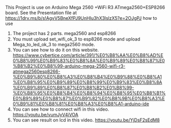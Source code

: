 This Project is use on Arduino Mega 2560 +WiFi R3 ATmega2560+ESP8266 board.
See the Presentation file at https://1drv.ms/b/s!AgvV5BneXfPJ9UnHIu3hX3lslzX5?e=2OJgPJ
how to use 
1. The pro่ject has 2 parts. mega2560 and esp8266
2. You must upload set_wifi_ok_3 to esp8266 mode and upload Mega_to_led_ok_3 to mega2560 mode.
3. You can see how to do it on this website. https://www.cybertice.com/article/391/%E0%B8%AA%E0%B8%AD%E0%B8%99%E0%B9%83%E0%B8%8A%E0%B9%89%E0%B8%87%E0%B8%B2%E0%B8%99-arduino-mega-2560-wifi-r3-atmega2560esp8266-%E0%B9%80%E0%B8%A3%E0%B8%B4%E0%B9%88%E0%B8%A1%E0%B8%95%E0%B9%89%E0%B8%99%E0%B9%83%E0%B8%8A%E0%B9%89%E0%B8%87%E0%B8%B2%E0%B8%99-%E0%B8%95%E0%B8%B4%E0%B8%94%E0%B8%95%E0%B8%B1%E0%B9%89%E0%B8%87%E0%B9%82%E0%B8%9B%E0%B8%A3%E0%B9%81%E0%B8%81%E0%B8%A3%E0%B8%A1-arduino-ide
4. You can see how to connect wifi in this video. https://youtu.be/vumJyV4iVOA
5. You can see result on lcd in this video. https://youtu.be/YjDsF2sEdM8